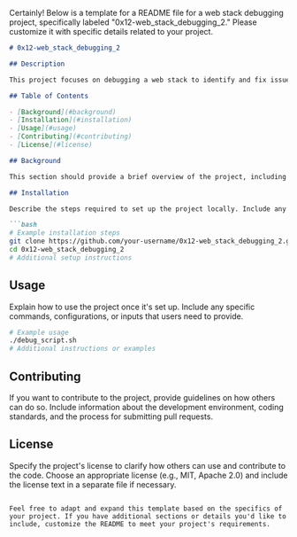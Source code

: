 Certainly! Below is a template for a README file for a web stack debugging project, specifically labeled "0x12-web_stack_debugging_2." Please customize it with specific details related to your project.

```markdown
# 0x12-web_stack_debugging_2

## Description

This project focuses on debugging a web stack to identify and fix issues affecting the proper functioning of a web application. The primary goal is to address specific challenges outlined in the "0x12-web_stack_debugging_2" context.

## Table of Contents

- [Background](#background)
- [Installation](#installation)
- [Usage](#usage)
- [Contributing](#contributing)
- [License](#license)

## Background

This section should provide a brief overview of the project, including the context and the specific challenges addressed in the debugging process.

## Installation

Describe the steps required to set up the project locally. Include any dependencies, configurations, or prerequisites necessary for successful execution.

```bash
# Example installation steps
git clone https://github.com/your-username/0x12-web_stack_debugging_2.git
cd 0x12-web_stack_debugging_2
# Additional setup instructions
```

## Usage

Explain how to use the project once it's set up. Include any specific commands, configurations, or inputs that users need to provide.

```bash
# Example usage
./debug_script.sh
# Additional instructions or examples
```

## Contributing

If you want to contribute to the project, provide guidelines on how others can do so. Include information about the development environment, coding standards, and the process for submitting pull requests.

## License

Specify the project's license to clarify how others can use and contribute to the code. Choose an appropriate license (e.g., MIT, Apache 2.0) and include the license text in a separate file if necessary.

```

Feel free to adapt and expand this template based on the specifics of your project. If you have additional sections or details you'd like to include, customize the README to meet your project's requirements.
